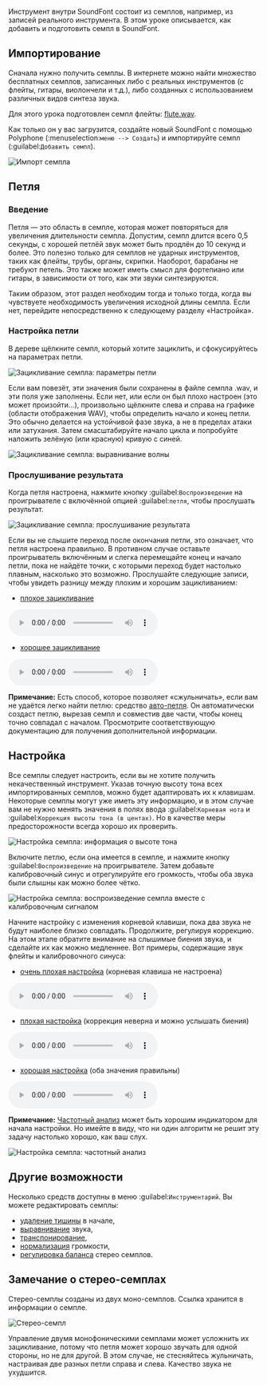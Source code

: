 Инструмент внутри SoundFont состоит из семплов, например, из записей реального инструмента.
В этом уроке описывается, как добавить и подготовить семпл в SoundFont.


## Импортирование


Сначала нужно получить семплы.
В интернете можно найти множество бесплатных семплов, записанных либо с реальных инструментов (с флейты, гитары, виолончели и т.д.), либо созданных с использованием различных видов синтеза звука.

Для этого урока подготовлен семпл флейты: <a href="downloads/tutorials/flute.wav" download>flute.wav</a>.

Как только он у вас загрузится, создайте новый SoundFont с помощью Polyphone (:menuselection:`меню --> Создать`) и импортируйте семпл (:guilabel:`Добавить семпл`).


![Импорт семпла](images/import-sample.png "Импорт семпла")


## Петля


### Введение


Петля — это область в семпле, которая может повторяться для увеличения длительности семпла.
Допустим, семпл длится всего 0,5 секунды, с хорошей петлёй звук может быть продлён до 10 секунд и более.
Это полезно только для семплов не ударных инструментов, таких как флейты, трубы, органы, скрипки.
Наоборот, барабаны не требуют петель.
Это также может иметь смысл для фортепиано или гитары, в зависимости от того, как эти звуки синтезируются.

Таким образом, этот раздел необходим тогда и только тогда, когда вы чувствуете необходимость увеличения исходной длины семпла.
Если нет, перейдите непосредственно к следующему разделу «Настройка».


### Настройка петли


В дереве щёлкните семпл, который хотите зациклить, и сфокусируйтесь на параметрах петли.


![Зацикливание семпла: параметры петли](images/loop-sample-1.png "Зацикливание семпла: параметры петли") 


Если вам повезёт, эти значения были сохранены в файле семпла .wav, и эти поля уже заполнены.
Если нет, или если он был плохо настроен (это может произойти…), произвольно щёлкните слева и справа на графике (области отображения WAV), чтобы определить начало и конец петли.
Это обычно делается на устойчивой фазе звука, а не в пределах атаки или затухания.
Затем смасштабируйте начало цикла и попробуйте наложить зелёную (или красную) кривую с синей.


![Зацикливание семпла: выравнивание волны](images/loop-sample-2.png "Зацикливание семпла: выравнивание волны")


### Прослушивание результата


Когда петля настроена, нажмите кнопку :guilabel:`Воспроизведение` на проигрывателе с включённой опцией :guilabel:`петля`, чтобы прослушать результат.


![Зацикливание семпла: прослушивание результата](images/loop-sample-3.png "Зацикливание семпла: прослушивание результата")


Если вы не слышите переход после окончания петли, это означает, что петля настроена правильно.
В противном случае оставьте проигрыватель включённым и слегка перемещайте конец и начало петли, пока не найдёте точки, с которыми переход будет настолько плавным, насколько это возможно.
Прослушайте следующие записи, чтобы увидеть разницу между плохим и хорошим зацикливанием:

* <a href="downloads/tutorials/bad-loop.mp3" download>плохое зацикливание</a>

![](downloads/tutorials/bad-loop.mp3)

* <a href="downloads/tutorials/good-loop.mp3" download>хорошее зацикливание</a>

![](downloads/tutorials/good-loop.mp3)


**Примечание:** Есть способ, которое позволяет «сжульничать», если вам не удаётся легко найти петлю: средство [авто-петля](manual/soundfont-editor/tools/sample-tools.md#doc_autoloop).
Он автоматически создаст петлю, вырезав семпл и совместив две части, чтобы конец точно совпадал с началом.
Просмотрите соответствующую документацию для получения дополнительной информации.


## Настройка


Все семплы следует настроить, если вы не хотите получить некачественный инструмент.
Указав точную высоту тона всех импортированных семплов, можно будет адаптировать их к клавишам.
Некоторые семплы могут уже иметь эту информацию, и в этом случае вам не нужно менять значения в полях ввода :guilabel:`Корневая нота` и :guilabel:`Коррекция высоты тона (в центах)`.
Но в качестве меры предосторожности всегда хорошо их проверить.


![Настройка семпла: информация о высоте тона](images/tune-sample-1.png "Настройка семпла: информация о высоте тона")


Включите петлю, если она имеется в семпле, и нажмите кнопку :guilabel:`Воспроизведение` на проигрывателе.
Затем добавьте калибровочный синус и отрегулируйте его громкость, чтобы оба звука были слышны как можно более чётко.


![Настройка семпла: воспроизведение семпла вместе с калибровочным сигналом](images/tune-sample-2.png "Настройка семпла: воспроизведение семпла вместе с калибровочным сигналом")


Начните настройку с изменения корневой клавиши, пока два звука не будут наиболее близко совпадать.
Продолжите, регулируя коррекцию.
На этом этапе обратите внимание на слышимые биения звука, и сделайте их как можно медленнее.
Вот примеры, содержащие звук флейты и калибровочного синуса:

* <a href="downloads/tutorials/very-bad-tune.mp3" download>очень плохая настройка</a> (корневая клавиша не настроена)

![](downloads/tutorials/very-bad-tune.mp3)

* <a href="downloads/tutorials/bad-tune.mp3" download>плохая настройка</a> (коррекция неверна и можно услышать биения)

![](downloads/tutorials/bad-tune.mp3)

* <a href="downloads/tutorials/good-tune.mp3" download>хорошая настройка</a> (оба значения правильны)

![](downloads/tutorials/good-tune.mp3)


**Примечание:** [Частотный анализ](manual/soundfont-editor/editing-pages/sample-editor.md#doc_fred) может быть хорошим индикатором для начала настройки.
Но имейте в виду, что ни один алгоритм не решит эту задачу настолько хорошо, как ваш слух.


![Настройка семпла: частотный анализ](images/tune-sample-3.png "Настройка семпла: частотный анализ")


## Другие возможности


Несколько средств доступны в меню :guilabel:`Инструментарий`.
Вы можете редактировать семплы:

* [удаление тишины](manual/soundfont-editor/tools/sample-tools.md#doc_removeblank) в начале,
* [выравнивание](manual/soundfont-editor/tools/sample-tools.md#doc_eq) звука,
* [транспонирование](manual/soundfont-editor/tools/sample-tools.md#doc_transpose),
* [нормализация](manual/soundfont-editor/tools/sample-tools.md#doc_volume) громкости,
* [регулировка баланса](manual/soundfont-editor/tools/sample-tools.md#doc_balance) стерео семплов.


## Замечание о стерео-семплах


Стерео-семплы созданы из двух моно-семплов.
Ссылка хранится в информации о семпле.


![Стерео-семпл](images/stereo-sample.png "Стерео-семпл")


Управление двумя монофоническими семплами может усложнить их зацикливание, потому что петля может хорошо звучать для одной стороны, но не для другой.
В этом случае, не стесняйтесь жульничать, настраивая две разных петли справа и слева.
Качество звука не ухудшится.